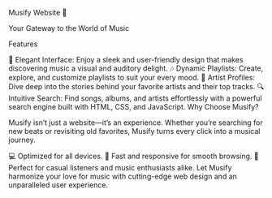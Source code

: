 Musify Website 🎵

Your Gateway to the World of Music

Features

🎨 Elegant Interface: Enjoy a sleek and user-friendly design that makes discovering music a visual and auditory delight.
🎶 Dynamic Playlists: Create, explore, and customize playlists to suit your every mood.
🌟 Artist Profiles: Dive deep into the stories behind your favorite artists and their top tracks.
🔍 Intuitive Search: Find songs, albums, and artists effortlessly with a powerful search engine built with HTML, CSS, and JavaScript.
Why Choose Musify?

Musify isn’t just a website—it’s an experience. Whether you’re searching for new beats or revisiting old favorites, Musify turns every click into a musical journey.

💻 Optimized for all devices.
🚀 Fast and responsive for smooth browsing.
🎤 Perfect for casual listeners and music enthusiasts alike.
Let Musify harmonize your love for music with cutting-edge web design and an unparalleled user experience.

